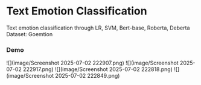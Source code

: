 # Text Emotion Classification

Text emotion classification through LR, SVM, Bert-base, Roberta, Deberta
Dataset: Goemtion

### Demo
![](image/Screenshot 2025-07-02 222907.png)
![](image/Screenshot 2025-07-02 222917.png)
![](image/Screenshot 2025-07-02 222818.png)
![](image/Screenshot 2025-07-02 222849.png)
